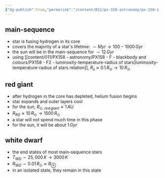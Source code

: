 ```yaml
---
{"dg-publish":true,"permalink":"/content/011/px-158-astronomy/px-158-i-stars/px-158-i2-stellar-classes/","noteIcon":"1","created":"2025-08-27T13:14:00.468+01:00","updated":"2024-11-26T20:14:02.000+00:00"}
---
```


## main-sequence
- star is fusing hydrogen in its core
- covers the majority of a star's lifetime: $\sim Myr \to 100-1000\,Gyr$
- the sun will be in the main-sequence for $\sim12\,Gyr$
- using [[content/011/PX158 - astronomy/PX158 - F - blackbody and colours/PX158 - F2 - luminosity-temperature-radius of stars\|luminosity-temperature-radius of stars relation]], $R_{s}\approx 0.1\,R_{\odot}\to 10\,R_{\odot}$
## red giant
- after hydrogen in the core has depleted, helium fusion begins
- star expands and outer layers cool
- for the sun, $R_{\odot,\;red\,giant}\approx 1\,AU$
- $R_{RG}\approx 10\,R_{\odot}\to1500\,R_{\odot}$
- a star will not spend much time in this phase
- for the sun, it will be about $1\,Gyr$
## white dwarf
- the end states of most main-sequence stars
- $T_{WD} \sim 25,000\,K\to3000\,K$
- $R_{WD}\sim 0.01\,R_{\odot}\approx R_{\oplus}$
- in an isolated state, they remain in this state